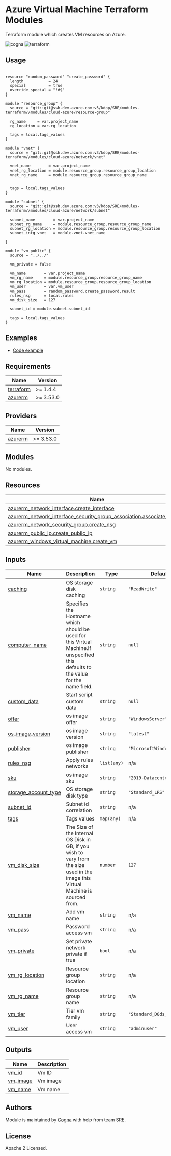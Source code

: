 # Azure Virtual Machine Terraform Modules

Terraform module which creates VM resources on Azure.

![cogna](https://img.shields.io/badge/cogna-terraform-blueviolet) ![terraform](https://img.shields.io/badge/module-virtualMachine-blue)

## Usage

```hcl

resource "random_password" "create_password" {
  length           = 24
  special          = true
  override_special = "!#$"
}

module "resource_group" {
  source = "git::git@ssh.dev.azure.com:v3/kdop/SRE/modules-terraform//modules/cloud-azure/resource-group"

  rg_name     = var.project_name
  rg_location = var.rg_location

  tags = local.tags_values
}

module "vnet" {
  source = "git::git@ssh.dev.azure.com:v3/kdop/SRE/modules-terraform//modules/cloud-azure/network/vnet"

  vnet_name        = var.project_name
  vnet_rg_location = module.resource_group.resource_group_location
  vnet_rg_name     = module.resource_group.resource_group_name


  tags = local.tags_values
}

module "subnet" {
  source = "git::git@ssh.dev.azure.com:v3/kdop/SRE/modules-terraform//modules/cloud-azure/network/subnet"

  subnet_name        = var.project_name
  subnet_rg_name     = module.resource_group.resource_group_name
  subnet_rg_location = module.resource_group.resource_group_location
  subnet_intg_vnet   = module.vnet.vnet_name

}

module "vm_public" {
  source = "../../"

  vm_private = false

  vm_name        = var.project_name
  vm_rg_name     = module.resource_group.resource_group_name
  vm_rg_location = module.resource_group.resource_group_location
  vm_user        = var.vm_user
  vm_pass        = random_password.create_password.result
  rules_nsg      = local.rules
  vm_disk_size   = 127

  subnet_id = module.subnet.subnet_id

  tags = local.tags_values
}

```

## Examples

- [Code example](hhttps://dev.azure.com/kdop/SRE/_git/modules-terraform?path=/modules/cloud-azure/vm/windows/examples/simple)

<!-- BEGIN_TF_DOCS -->

## Requirements

| Name | Version |
|------|---------|
| <a name="requirement_terraform"></a> [terraform](#requirement\_terraform) | >= 1.4.4 |
| <a name="requirement_azurerm"></a> [azurerm](#requirement\_azurerm) | >= 3.53.0 |

## Providers

| Name | Version |
|------|---------|
| <a name="provider_azurerm"></a> [azurerm](#provider\_azurerm) | >= 3.53.0 |

## Modules

No modules.

## Resources

| Name | Type |
|------|------|
| [azurerm_network_interface.create_interface](https://registry.terraform.io/providers/hashicorp/azurerm/latest/docs/resources/network_interface) | resource |
| [azurerm_network_interface_security_group_association.associate_nsg_nic](https://registry.terraform.io/providers/hashicorp/azurerm/latest/docs/resources/network_interface_security_group_association) | resource |
| [azurerm_network_security_group.create_nsg](https://registry.terraform.io/providers/hashicorp/azurerm/latest/docs/resources/network_security_group) | resource |
| [azurerm_public_ip.create_public_ip](https://registry.terraform.io/providers/hashicorp/azurerm/latest/docs/resources/public_ip) | resource |
| [azurerm_windows_virtual_machine.create_vm](https://registry.terraform.io/providers/hashicorp/azurerm/latest/docs/resources/windows_virtual_machine) | resource |

## Inputs

| Name | Description | Type | Default | Required |
|------|-------------|------|---------|:--------:|
| <a name="input_caching"></a> [caching](#input\_caching) | OS storage disk caching | `string` | `"ReadWrite"` | no |
| <a name="input_computer_name"></a> [computer\_name](#input\_computer\_name) | Specifies the Hostname which should be used for this Virtual Machine.If unspecified this defaults to the value for the name field. | `string` | `null` | no |
| <a name="input_custom_data"></a> [custom\_data](#input\_custom\_data) | Start script custom data | `string` | `null` | no |
| <a name="input_offer"></a> [offer](#input\_offer) | os image offer | `string` | `"WindowsServer"` | no |
| <a name="input_os_image_version"></a> [os\_image\_version](#input\_os\_image\_version) | os image version | `string` | `"latest"` | no |
| <a name="input_publisher"></a> [publisher](#input\_publisher) | os image publisher | `string` | `"MicrosoftWindowsServer"` | no |
| <a name="input_rules_nsg"></a> [rules\_nsg](#input\_rules\_nsg) | Apply rules networks | `list(any)` | n/a | yes |
| <a name="input_sku"></a> [sku](#input\_sku) | os image sku | `string` | `"2019-Datacenter"` | no |
| <a name="input_storage_account_type"></a> [storage\_account\_type](#input\_storage\_account\_type) | OS storage disk type | `string` | `"Standard_LRS"` | no |
| <a name="input_subnet_id"></a> [subnet\_id](#input\_subnet\_id) | Subnet id correlation | `string` | n/a | yes |
| <a name="input_tags"></a> [tags](#input\_tags) | Tags values | `map(any)` | n/a | yes |
| <a name="input_vm_disk_size"></a> [vm\_disk\_size](#input\_vm\_disk\_size) | The Size of the Internal OS Disk in GB, if you wish to vary from the size used in the image this Virtual Machine is sourced from. | `number` | `127` | no |
| <a name="input_vm_name"></a> [vm\_name](#input\_vm\_name) | Add vm name | `string` | n/a | yes |
| <a name="input_vm_pass"></a> [vm\_pass](#input\_vm\_pass) | Password access vm | `string` | n/a | yes |
| <a name="input_vm_private"></a> [vm\_private](#input\_vm\_private) | Set private network private if true | `bool` | n/a | yes |
| <a name="input_vm_rg_location"></a> [vm\_rg\_location](#input\_vm\_rg\_location) | Resource group location | `string` | n/a | yes |
| <a name="input_vm_rg_name"></a> [vm\_rg\_name](#input\_vm\_rg\_name) | Resource group name | `string` | n/a | yes |
| <a name="input_vm_tier"></a> [vm\_tier](#input\_vm\_tier) | Tier vm family | `string` | `"Standard_D8ds_v4"` | no |
| <a name="input_vm_user"></a> [vm\_user](#input\_vm\_user) | User access vm | `string` | `"adminuser"` | no |

## Outputs

| Name | Description |
|------|-------------|
| <a name="output_vm_id"></a> [vm\_id](#output\_vm\_id) | Vm ID |
| <a name="output_vm_image"></a> [vm\_image](#output\_vm\_image) | Vm image |
| <a name="output_vm_name"></a> [vm\_name](#output\_vm\_name) | Vm name |

<!-- END_TF_DOCS -->

## Authors

Module is maintained by [Cogna](https://www.cogna.com.br/) with help from team SRE.

## License

Apache 2 Licensed.
